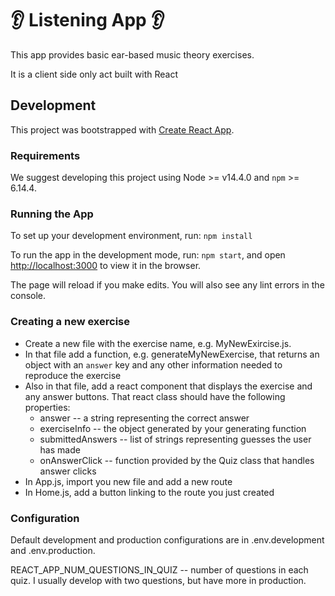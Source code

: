 # 👂 Listening App 👂

This app provides basic ear-based music theory exercises.

It is a client side only act built with React

## Development
This project was bootstrapped with [Create React App](https://github.com/facebook/create-react-app).

### Requirements
We suggest developing this project using Node >= v14.4.0 and `npm` >= 6.14.4.

### Running the App
To set up your development environment, run: `npm install`

To run the app in the development mode, run: `npm start`, and open [http://localhost:3000](http://localhost:3000) to view it in the browser.

The page will reload if you make edits. You will also see any lint errors in the console.

### Creating a new exercise
* Create a new file with the exercise name, e.g. MyNewExircise.js.
* In that file add a function, e.g. generateMyNewExercise, that returns an object with an `answer` key and any other information needed to reproduce the exercise
* Also in that file, add a react component that displays the exercise and any answer buttons.  That react class should have the following properties:
   * answer --  a string representing the correct answer
   * exerciseInfo -- the object generated by your generating function
   * submittedAnswers -- list of strings representing guesses the user has made
   * onAnswerClick -- function provided by the Quiz class that handles answer clicks
* In App.js, import you new file and add a new route
* In Home.js, add a  button linking to the route you just created

### Configuration

Default development and production configurations are in .env.development and .env.production.

REACT_APP_NUM_QUESTIONS_IN_QUIZ -- number of questions in each quiz.  I usually develop with two questions, but have more in production.
